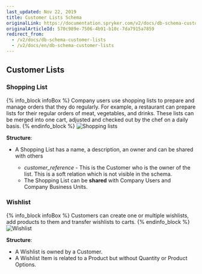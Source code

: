 ```yaml
---
last_updated: Nov 22, 2019
title: Customer Lists Schema
originalLink: https://documentation.spryker.com/v2/docs/db-schema-customer-lists
originalArticleId: 570c989e-7506-4b91-b10c-7da7915a7859
redirect_from:
  - /v2/docs/db-schema-customer-lists
  - /v2/docs/en/db-schema-customer-lists
---
```



## Customer Lists

### Shopping List

{% info_block infoBox %}
Company users use shopping lists to prepare and manage orders that they do regularly. For example, a restaurant can prepare lists for their regular orders of meat, vegetables, and drinks. These lists can be merged into one cart, adjusted and checked out by the chef on a daily basis.
{% endinfo_block %}
![Shopping lists](https://spryker.s3.eu-central-1.amazonaws.com/docs/Developer+Guide/Database+Schema+Guide/Customer+Lists+Schema/shopping-list.png)

**Structure**:

* A Shopping List has a name, a description, an owner and can be shared with others

  - *customer_reference* - This is the Customer who is the owner of the list. This is a soft relation which is not visible in the schema.
  - The Shopping List can be **shared** with Company Users and Company Business Units.


### Wishlist

{% info_block infoBox %}
Customers can create one or multiple wishlists, add products to them and transfer wishlists to carts.
{% endinfo_block %}
![Wishlist](https://spryker.s3.eu-central-1.amazonaws.com/docs/Developer+Guide/Database+Schema+Guide/Customer+Lists+Schema/wishlist.png)

**Structure**:

* A Wishlist is owned by a Customer.
* A Wishlist Item is related to a Product but without Quantity or Product Options.
